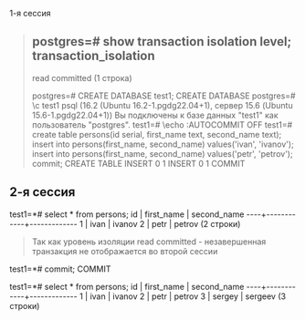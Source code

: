 1-я сессия

>postgres=# show transaction isolation level;
>transaction_isolation 
>-----------------------
> read committed
>(1 строка)
>
>postgres=# CREATE DATABASE test1;
>CREATE DATABASE
postgres=# \c test1
psql (16.2 (Ubuntu 16.2-1.pgdg22.04+1), сервер 15.6 (Ubuntu 15.6-1.pgdg22.04+1))
Вы подключены к базе данных "test1" как пользователь "postgres".
test1=# \echo :AUTOCOMMIT
OFF
test1=# create table persons(id serial, first_name text, second_name text); insert into persons(first_name, second_name) values('ivan', 'ivanov'); insert into persons(first_name, second_name) values('petr', 'petrov'); commit;
CREATE TABLE
INSERT 0 1
INSERT 0 1
COMMIT

## 2-я сессия
test1=*# select * from persons;
 id | first_name | second_name 
----+------------+-------------
  1 | ivan       | ivanov
  2 | petr       | petrov
(2 строки)

> Так как уровень изоляции read committed - незавершенная транзакция не отображается во второй сессии

test1=*# commit;
COMMIT

test1=*# select * from persons;
 id | first_name | second_name 
----+------------+-------------
  1 | ivan       | ivanov
  2 | petr       | petrov
  3 | sergey     | sergeev
(3 строки)


